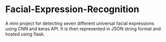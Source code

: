 # Facial-Expression-Recognition
A mini project for detecting seven different universal facial expressions using CNN and keras API. It is then represented in JSON string format and hosted using flask.
